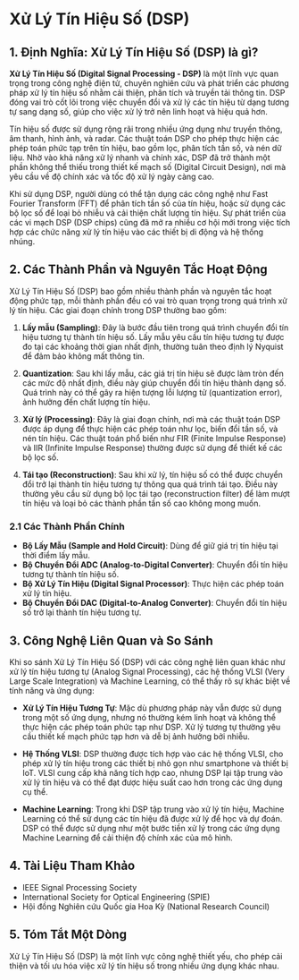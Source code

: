 # Xử Lý Tín Hiệu Số (DSP)

## 1. Định Nghĩa: **Xử Lý Tín Hiệu Số (DSP)** là gì?
**Xử Lý Tín Hiệu Số (Digital Signal Processing - DSP)** là một lĩnh vực quan trọng trong công nghệ điện tử, chuyên nghiên cứu và phát triển các phương pháp xử lý tín hiệu số nhằm cải thiện, phân tích và truyền tải thông tin. DSP đóng vai trò cốt lõi trong việc chuyển đổi và xử lý các tín hiệu từ dạng tương tự sang dạng số, giúp cho việc xử lý trở nên linh hoạt và hiệu quả hơn. 

Tín hiệu số được sử dụng rộng rãi trong nhiều ứng dụng như truyền thông, âm thanh, hình ảnh, và radar. Các thuật toán DSP cho phép thực hiện các phép toán phức tạp trên tín hiệu, bao gồm lọc, phân tích tần số, và nén dữ liệu. Nhờ vào khả năng xử lý nhanh và chính xác, DSP đã trở thành một phần không thể thiếu trong thiết kế mạch số (Digital Circuit Design), nơi mà yêu cầu về độ chính xác và tốc độ xử lý ngày càng cao.

Khi sử dụng DSP, người dùng có thể tận dụng các công nghệ như Fast Fourier Transform (FFT) để phân tích tần số của tín hiệu, hoặc sử dụng các bộ lọc số để loại bỏ nhiễu và cải thiện chất lượng tín hiệu. Sự phát triển của các vi mạch DSP (DSP chips) cũng đã mở ra nhiều cơ hội mới trong việc tích hợp các chức năng xử lý tín hiệu vào các thiết bị di động và hệ thống nhúng.

## 2. Các Thành Phần và Nguyên Tắc Hoạt Động
Xử Lý Tín Hiệu Số (DSP) bao gồm nhiều thành phần và nguyên tắc hoạt động phức tạp, mỗi thành phần đều có vai trò quan trọng trong quá trình xử lý tín hiệu. Các giai đoạn chính trong DSP thường bao gồm:

1. **Lấy mẫu (Sampling)**: Đây là bước đầu tiên trong quá trình chuyển đổi tín hiệu tương tự thành tín hiệu số. Lấy mẫu yêu cầu tín hiệu tương tự được đo tại các khoảng thời gian nhất định, thường tuân theo định lý Nyquist để đảm bảo không mất thông tin.

2. **Quantization**: Sau khi lấy mẫu, các giá trị tín hiệu sẽ được làm tròn đến các mức độ nhất định, điều này giúp chuyển đổi tín hiệu thành dạng số. Quá trình này có thể gây ra hiện tượng lỗi lượng tử (quantization error), ảnh hưởng đến chất lượng tín hiệu.

3. **Xử lý (Processing)**: Đây là giai đoạn chính, nơi mà các thuật toán DSP được áp dụng để thực hiện các phép toán như lọc, biến đổi tần số, và nén tín hiệu. Các thuật toán phổ biến như FIR (Finite Impulse Response) và IIR (Infinite Impulse Response) thường được sử dụng để thiết kế các bộ lọc số.

4. **Tái tạo (Reconstruction)**: Sau khi xử lý, tín hiệu số có thể được chuyển đổi trở lại thành tín hiệu tương tự thông qua quá trình tái tạo. Điều này thường yêu cầu sử dụng bộ lọc tái tạo (reconstruction filter) để làm mượt tín hiệu và loại bỏ các thành phần tần số cao không mong muốn.

### 2.1 Các Thành Phần Chính
- **Bộ Lấy Mẫu (Sample and Hold Circuit)**: Dùng để giữ giá trị tín hiệu tại thời điểm lấy mẫu.
- **Bộ Chuyển Đổi ADC (Analog-to-Digital Converter)**: Chuyển đổi tín hiệu tương tự thành tín hiệu số.
- **Bộ Xử Lý Tín Hiệu (Digital Signal Processor)**: Thực hiện các phép toán xử lý tín hiệu.
- **Bộ Chuyển Đổi DAC (Digital-to-Analog Converter)**: Chuyển đổi tín hiệu số trở lại thành tín hiệu tương tự.

## 3. Công Nghệ Liên Quan và So Sánh
Khi so sánh Xử Lý Tín Hiệu Số (DSP) với các công nghệ liên quan khác như xử lý tín hiệu tương tự (Analog Signal Processing), các hệ thống VLSI (Very Large Scale Integration) và Machine Learning, có thể thấy rõ sự khác biệt về tính năng và ứng dụng:

- **Xử Lý Tín Hiệu Tương Tự**: Mặc dù phương pháp này vẫn được sử dụng trong một số ứng dụng, nhưng nó thường kém linh hoạt và không thể thực hiện các phép toán phức tạp như DSP. Xử lý tương tự thường yêu cầu thiết kế mạch phức tạp hơn và dễ bị ảnh hưởng bởi nhiễu.

- **Hệ Thống VLSI**: DSP thường được tích hợp vào các hệ thống VLSI, cho phép xử lý tín hiệu trong các thiết bị nhỏ gọn như smartphone và thiết bị IoT. VLSI cung cấp khả năng tích hợp cao, nhưng DSP lại tập trung vào xử lý tín hiệu và có thể đạt được hiệu suất cao hơn trong các ứng dụng cụ thể.

- **Machine Learning**: Trong khi DSP tập trung vào xử lý tín hiệu, Machine Learning có thể sử dụng các tín hiệu đã được xử lý để học và dự đoán. DSP có thể được sử dụng như một bước tiền xử lý trong các ứng dụng Machine Learning để cải thiện độ chính xác của mô hình.

## 4. Tài Liệu Tham Khảo
- IEEE Signal Processing Society
- International Society for Optical Engineering (SPIE)
- Hội đồng Nghiên cứu Quốc gia Hoa Kỳ (National Research Council)

## 5. Tóm Tắt Một Dòng
Xử Lý Tín Hiệu Số (DSP) là một lĩnh vực công nghệ thiết yếu, cho phép cải thiện và tối ưu hóa việc xử lý tín hiệu số trong nhiều ứng dụng khác nhau.